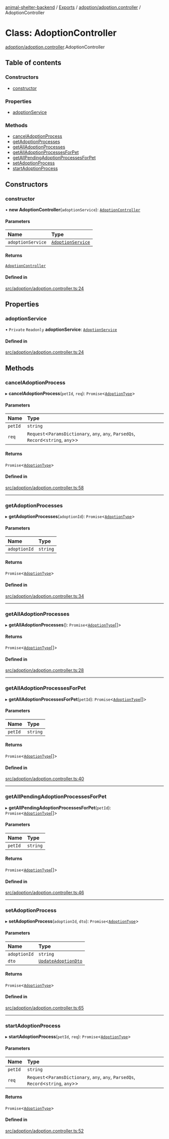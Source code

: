 [animal-shelter-backend](../README.md) / [Exports](../modules.md) / [adoption/adoption.controller](../modules/adoption_adoption_controller.md) / AdoptionController

# Class: AdoptionController

[adoption/adoption.controller](../modules/adoption_adoption_controller.md).AdoptionController

## Table of contents

### Constructors

- [constructor](adoption_adoption_controller.AdoptionController.md#constructor)

### Properties

- [adoptionService](adoption_adoption_controller.AdoptionController.md#adoptionservice)

### Methods

- [cancelAdoptionProcess](adoption_adoption_controller.AdoptionController.md#canceladoptionprocess)
- [getAdoptionProcesses](adoption_adoption_controller.AdoptionController.md#getadoptionprocesses)
- [getAllAdoptionProcesses](adoption_adoption_controller.AdoptionController.md#getalladoptionprocesses)
- [getAllAdoptionProcessesForPet](adoption_adoption_controller.AdoptionController.md#getalladoptionprocessesforpet)
- [getAllPendingAdoptionProcessesForPet](adoption_adoption_controller.AdoptionController.md#getallpendingadoptionprocessesforpet)
- [setAdoptionProcess](adoption_adoption_controller.AdoptionController.md#setadoptionprocess)
- [startAdoptionProcess](adoption_adoption_controller.AdoptionController.md#startadoptionprocess)

## Constructors

### constructor

• **new AdoptionController**(`adoptionService`): [`AdoptionController`](adoption_adoption_controller.AdoptionController.md)

#### Parameters

| Name | Type |
| :------ | :------ |
| `adoptionService` | [`AdoptionService`](adoption_adoption_service.AdoptionService.md) |

#### Returns

[`AdoptionController`](adoption_adoption_controller.AdoptionController.md)

#### Defined in

[src/adoption/adoption.controller.ts:24](https://github.com/B4LiN7/animal-shelter-backend/blob/1dff22f62fa53a2f3b721b18c90a57a5c18f4cde/src/adoption/adoption.controller.ts#L24)

## Properties

### adoptionService

• `Private` `Readonly` **adoptionService**: [`AdoptionService`](adoption_adoption_service.AdoptionService.md)

#### Defined in

[src/adoption/adoption.controller.ts:24](https://github.com/B4LiN7/animal-shelter-backend/blob/1dff22f62fa53a2f3b721b18c90a57a5c18f4cde/src/adoption/adoption.controller.ts#L24)

## Methods

### cancelAdoptionProcess

▸ **cancelAdoptionProcess**(`petId`, `req`): `Promise`\<[`AdoptionType`](../interfaces/adoption_type_adoption_type.AdoptionType.md)\>

#### Parameters

| Name | Type |
| :------ | :------ |
| `petId` | `string` |
| `req` | `Request`\<`ParamsDictionary`, `any`, `any`, `ParsedQs`, `Record`\<`string`, `any`\>\> |

#### Returns

`Promise`\<[`AdoptionType`](../interfaces/adoption_type_adoption_type.AdoptionType.md)\>

#### Defined in

[src/adoption/adoption.controller.ts:58](https://github.com/B4LiN7/animal-shelter-backend/blob/1dff22f62fa53a2f3b721b18c90a57a5c18f4cde/src/adoption/adoption.controller.ts#L58)

___

### getAdoptionProcesses

▸ **getAdoptionProcesses**(`adoptionId`): `Promise`\<[`AdoptionType`](../interfaces/adoption_type_adoption_type.AdoptionType.md)\>

#### Parameters

| Name | Type |
| :------ | :------ |
| `adoptionId` | `string` |

#### Returns

`Promise`\<[`AdoptionType`](../interfaces/adoption_type_adoption_type.AdoptionType.md)\>

#### Defined in

[src/adoption/adoption.controller.ts:34](https://github.com/B4LiN7/animal-shelter-backend/blob/1dff22f62fa53a2f3b721b18c90a57a5c18f4cde/src/adoption/adoption.controller.ts#L34)

___

### getAllAdoptionProcesses

▸ **getAllAdoptionProcesses**(): `Promise`\<[`AdoptionType`](../interfaces/adoption_type_adoption_type.AdoptionType.md)[]\>

#### Returns

`Promise`\<[`AdoptionType`](../interfaces/adoption_type_adoption_type.AdoptionType.md)[]\>

#### Defined in

[src/adoption/adoption.controller.ts:28](https://github.com/B4LiN7/animal-shelter-backend/blob/1dff22f62fa53a2f3b721b18c90a57a5c18f4cde/src/adoption/adoption.controller.ts#L28)

___

### getAllAdoptionProcessesForPet

▸ **getAllAdoptionProcessesForPet**(`petId`): `Promise`\<[`AdoptionType`](../interfaces/adoption_type_adoption_type.AdoptionType.md)[]\>

#### Parameters

| Name | Type |
| :------ | :------ |
| `petId` | `string` |

#### Returns

`Promise`\<[`AdoptionType`](../interfaces/adoption_type_adoption_type.AdoptionType.md)[]\>

#### Defined in

[src/adoption/adoption.controller.ts:40](https://github.com/B4LiN7/animal-shelter-backend/blob/1dff22f62fa53a2f3b721b18c90a57a5c18f4cde/src/adoption/adoption.controller.ts#L40)

___

### getAllPendingAdoptionProcessesForPet

▸ **getAllPendingAdoptionProcessesForPet**(`petId`): `Promise`\<[`AdoptionType`](../interfaces/adoption_type_adoption_type.AdoptionType.md)[]\>

#### Parameters

| Name | Type |
| :------ | :------ |
| `petId` | `string` |

#### Returns

`Promise`\<[`AdoptionType`](../interfaces/adoption_type_adoption_type.AdoptionType.md)[]\>

#### Defined in

[src/adoption/adoption.controller.ts:46](https://github.com/B4LiN7/animal-shelter-backend/blob/1dff22f62fa53a2f3b721b18c90a57a5c18f4cde/src/adoption/adoption.controller.ts#L46)

___

### setAdoptionProcess

▸ **setAdoptionProcess**(`adoptionId`, `dto`): `Promise`\<[`AdoptionType`](../interfaces/adoption_type_adoption_type.AdoptionType.md)\>

#### Parameters

| Name | Type |
| :------ | :------ |
| `adoptionId` | `string` |
| `dto` | [`UpdateAdoptionDto`](adoption_dto_update_adoption_dto.UpdateAdoptionDto.md) |

#### Returns

`Promise`\<[`AdoptionType`](../interfaces/adoption_type_adoption_type.AdoptionType.md)\>

#### Defined in

[src/adoption/adoption.controller.ts:65](https://github.com/B4LiN7/animal-shelter-backend/blob/1dff22f62fa53a2f3b721b18c90a57a5c18f4cde/src/adoption/adoption.controller.ts#L65)

___

### startAdoptionProcess

▸ **startAdoptionProcess**(`petId`, `req`): `Promise`\<[`AdoptionType`](../interfaces/adoption_type_adoption_type.AdoptionType.md)\>

#### Parameters

| Name | Type |
| :------ | :------ |
| `petId` | `string` |
| `req` | `Request`\<`ParamsDictionary`, `any`, `any`, `ParsedQs`, `Record`\<`string`, `any`\>\> |

#### Returns

`Promise`\<[`AdoptionType`](../interfaces/adoption_type_adoption_type.AdoptionType.md)\>

#### Defined in

[src/adoption/adoption.controller.ts:52](https://github.com/B4LiN7/animal-shelter-backend/blob/1dff22f62fa53a2f3b721b18c90a57a5c18f4cde/src/adoption/adoption.controller.ts#L52)
